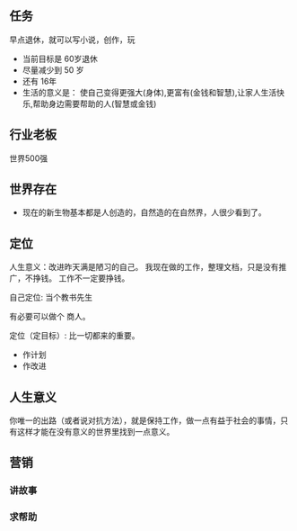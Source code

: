## 任务 

早点退休，就可以写小说，创作，玩
- 当前目标是 60岁退休
- 尽量减少到 50 岁
- 还有 16年
- 生活的意义是： 使自己变得更强大(身体),更富有(金钱和智慧),让家人生活快乐,帮助身边需要帮助的人(智慧或金钱) 

## 行业老板

世界500强

## 世界存在

- 现在的新生物基本都是人创造的，自然造的在自然界，人很少看到了。

## 定位
人生意义：改进昨天满是陋习的自己。
我现在做的工作，整理文档，只是没有推广，不挣钱。
工作不一定要挣钱。

自己定位: 当个教书先生

有必要可以做个  商人。

定位（定目标）: 比一切都来的重要。

- 作计划
- 作改进


## 人生意义

你唯一的出路（或者说对抗方法），就是保持工作，做一点有益于社会的事情，只有这样才能在没有意义的世界里找到一点意义。

## 营销

### 讲故事

### 求帮助
